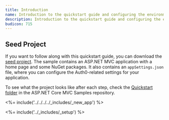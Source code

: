 ```yaml
---
title: Introduction
name: Introduction to the quickstart guide and configuring the environment
description: Introduction to the quickstart guide and configuring the environment.
budicon: 715
---
```


## Seed Project

If you want to follow along with this quickstart guide, you can download the [seed project](https://github.com/auth0-samples/auth0-aspnetcore-mvc-samples/tree/master/Quickstart/00-Starter-Seed). The sample contains an ASP.NET MVC application with a home page and some NuGet packages. It also contains an `appSettings.json` file, where you can configure the Auth0-related settings for your application.

To see what the project looks like after each step, check the [Quickstart folder](https://github.com/auth0-samples/auth0-aspnetcore-mvc-samples/tree/master/Quickstart) in the ASP.NET Core MVC Samples repository.

<%= include('../../../../_includes/_new_app') %>

<%= include('../_includes/_setup') %>
